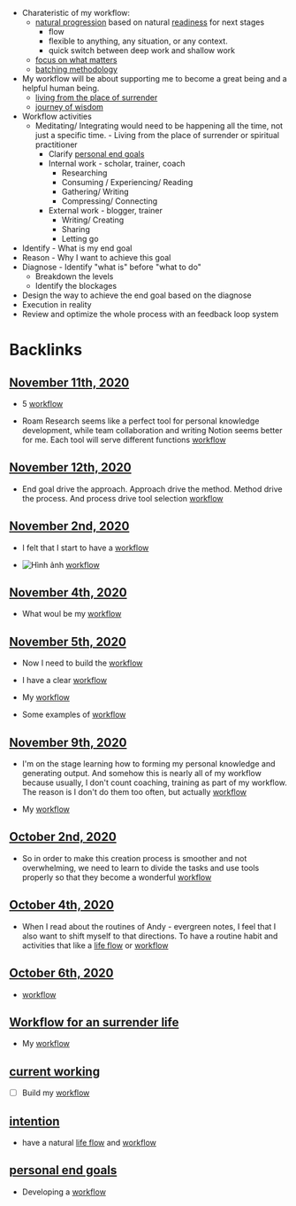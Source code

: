 - Charateristic of my workflow:
    - [natural progression](<natural progression.md>) based on natural [readiness](<readiness.md>) for next stages
        - flow
        - flexible to anything, any situation, or any context.
        - quick switch between deep work and shallow work
    - [focus on what matters](<focus on what matters.md>)
    - [batching methodology](<batching methodology.md>)
- My workflow will be about supporting me to become a great being and a helpful human being.
    - [living from the place of surrender](<living from the place of surrender.md>)
    - [journey of wisdom](<journey of wisdom.md>)
- Workflow activities
    - Meditating/ Integrating would need to be happening all the time, not just a specific time. - Living from the place of surrender or spiritual practitioner
        - Clarify [personal end goals](<personal end goals.md>)
        - Internal work - scholar, trainer, coach
            - Researching
            - Consuming / Experiencing/ Reading 
            - Gathering/ Writing
            - Compressing/ Connecting
        - External work - blogger, trainer
            - Writing/ Creating
            - Sharing
            - Letting go
- Identify - What is my end goal
- Reason - Why I want to achieve this goal
- Diagnose - Identify "what is" before "what to do"
    - Breakdown the levels
    - Identify the blockages
- Design the way to achieve the end goal based on the diagnose
- Execution in reality
- Review and optimize the whole process with an feedback loop system 

# Backlinks
## [November 11th, 2020](<November 11th, 2020.md>)
- 5 [workflow](<workflow.md>)

- Roam Research seems like a perfect tool for personal knowledge development, while team collaboration and writing Notion seems better for me. Each tool will serve different functions [workflow](<workflow.md>)

## [November 12th, 2020](<November 12th, 2020.md>)
- End goal drive the approach. Approach drive the method. Method drive the process. And process drive tool selection [workflow](<workflow.md>)

## [November 2nd, 2020](<November 2nd, 2020.md>)
- I felt that I start to have a [workflow](<workflow.md>)

- ![Hình ảnh](https://pbs.twimg.com/media/EbqbNmqWoAEuC30?format=png&name=900x900) [workflow](<workflow.md>)

## [November 4th, 2020](<November 4th, 2020.md>)
- What woul be my [workflow](<workflow.md>)

## [November 5th, 2020](<November 5th, 2020.md>)
- Now I need to build the [workflow](<workflow.md>)

- I have a clear [workflow](<workflow.md>)

- My [workflow](<workflow.md>)

- Some examples of [workflow](<workflow.md>)

## [November 9th, 2020](<November 9th, 2020.md>)
- I'm on the stage learning how to forming my personal knowledge and generating output. And somehow this is nearly all of my workflow because usually, I don't count coaching, training as part of my workflow. The reason is I don't do them too often, but actually [workflow](<workflow.md>)

- My [workflow](<workflow.md>)

## [October 2nd, 2020](<October 2nd, 2020.md>)
- So in order to make this creation process is smoother and not overwhelming, we need to learn to divide the tasks and use tools properly so that they become a wonderful [workflow](<workflow.md>)

## [October 4th, 2020](<October 4th, 2020.md>)
- When I read about the routines of Andy - evergreen notes, I feel that I also want to shift myself to that directions. To have a routine habit and activities that like a [life flow](<life flow.md>) or [workflow](<workflow.md>)

## [October 6th, 2020](<October 6th, 2020.md>)
- [workflow](<workflow.md>)

## [Workflow for an surrender life](<Workflow for an surrender life.md>)
- My [workflow](<workflow.md>)

## [current working](<current working.md>)
- [ ] Build my [workflow](<workflow.md>)

## [intention](<intention.md>)
- have a natural [life flow](<life flow.md>) and [workflow](<workflow.md>)

## [personal end goals](<personal end goals.md>)
- Developing a [workflow](<workflow.md>)

